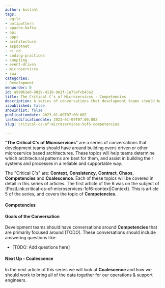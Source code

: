```yaml
---
author: bsstahl
tags:
- agile
- antipattern
- apache-kafka
- api
- apps
- architecture
- aspdotnet
- ci_cd
- coding-practices
- coupling
- event-driven
- microservices
- soa
categories:
- Development
menuorder: 0
id: a99861ed-9829-4110-9e2f-1e75efcb43a2
title: The Critical C's of Microservices - Competencies
description: A series of conversations that development teams should have around building event driven or microservice architectures
ispublished: false
showinlist: false
publicationdate: 2023-01-09T07:00:00Z
lastmodificationdate: 2023-01-09T07:00:00Z
slug: critical-cs-of-microservices-5of6-competencies

---
```

&quot;**The Critical C's of Microservices**&quot; are a series of conversations that development teams should have around building event-driven or other microservice based architectures. These topics will help teams determine which architectural patterns are best for them, and assist in building their systems and processes in a reliable and supportable way.

The &quot;Critical C's&quot; are: **Context**, **Consistency**, **Contract**, **Chaos**, **Competencies** and **Coalescence**. Each of these topics will be covered in detail in this series of articles. The first article of the 6 was on the subject of {PostLink:critical-cs-of-microservices-1of6-context|Context}. This is article 5 of the series, and covers the topic of **Competencies**.

#### Competencies

#### Goals of the Conversation

Development teams should have conversations around **Competencies** that are primarily focused around [TODO]. These conversations should include answering questions like:

* [TODO: Add questions here]

#### Next Up - Coalescence

In the next article of this series we will look at **Coalescence** and how we should work to bring all of the data together for our operations & support engineers.
